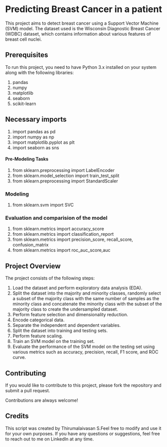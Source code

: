 
# Predicting Breast Cancer in a patient

This project aims to detect breast cancer using a Support Vector Machine (SVM) model. The dataset used is the Wisconsin Diagnostic Breast Cancer (WDBC) dataset, which contains information about various features of breast cell nuclei.





## Prerequisites
To run this project, you need to have Python 3.x installed on your system along with the following libraries:
1. pandas
2. numpy
3. matplotlib
4. seaborn
5. scikit-learn



## Necessary imports
1. import pandas as pd
2. import numpy as np
3. import matplotlib.pyplot as plt
4. import seaborn as sns


#### Pre-Modeling Tasks
1. from sklearn.preprocessing import LabelEncoder
2. from sklearn.model_selection import train_test_split
3. from sklearn.preprocessing import StandardScaler


### Modeling
1. from sklearn.svm import SVC


### Evaluation and comparision of the model
1. from sklearn.metrics import accuracy_score
2. from sklearn.metrics import classification_report
3. from sklearn.metrics import precision_score, recall_score, confusion_matrix
4. from sklearn.metrics import roc_auc_score,auc


## Project Overview

The project consists of the following steps:
1.	Load the dataset and perform exploratory data analysis (EDA).
2.	Split the dataset into the majority and minority classes, randomly select a subset of the majority class with the same number of samples as the minority class and concatenate the minority class with the subset of the majority class to create the undersampled dataset.
3.	Perform feature selection and dimensionality reduction.
4.	Encode categorical data.
5.	Separate the independent and dependent variables.
6.	Split the dataset into training and testing sets.
7.	Perform feature scaling.
8.	Train an SVM model on the training set.
9.	Evaluate the performance of the SVM model on the testing set using various metrics such as accuracy, precision, recall, F1 score, and ROC curve.




## Contributing

If you would like to contribute to this project, please fork the repository and submit a pull request.

Contributions are always welcome!

## Credits
This script was created by Thirumalaivasan S.Feel free to modify and use it for your own purposes. If you have any questions or suggestions, feel free to reach out to me on LinkedIn at any time.
